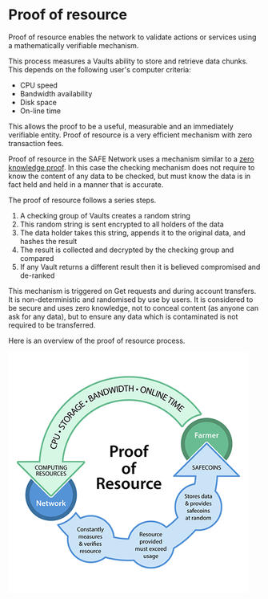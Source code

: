# Proof of resource
Proof of resource enables the network to validate actions or services using a mathematically verifiable mechanism.

This process measures a Vaults ability to store and retrieve data chunks. This depends on the following user's computer criteria:

* CPU speed
* Bandwidth availability
* Disk space
* On-line time

This allows the proof to be a useful, measurable and an immediately verifiable entity. Proof of resource is a very efficient mechanism with zero transaction fees.

Proof of resource in the SAFE Network uses a mechanism similar to a [zero knowledge proof](http://en.wikipedia.org/wiki/Zero-knowledge_proof). In this case the checking mechanism does not require to know the content of any data to be checked, but must know the data is in fact held and held in a manner that is accurate.

The proof of resource follows a series steps.

1. A checking group of Vaults creates a random string
2. This random string is sent encrypted to all holders of the data
3. The data holder takes this string, appends it to the original data, and hashes the result
4. The result is collected and decrypted by the checking group and compared
5. If any Vault returns a different result then it is believed compromised and de-ranked

This mechanism is triggered on Get requests and during account transfers. It is non-deterministic and randomised by use by users. It is considered to be secure and uses zero knowledge, not to conceal content (as anyone can ask for any data), but to ensure any data which is contaminated is not required to be transferred.

Here is an overview of the proof of resource process.

![Proof of resource figure](./img/por-diagram.png)

